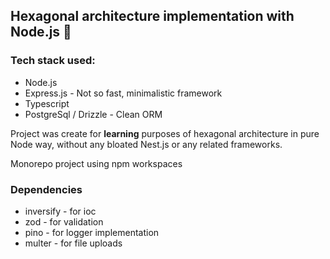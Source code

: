 ## Hexagonal architecture implementation with Node.js 🐢

### Tech stack used:

- Node.js
- Express.js - Not so fast, minimalistic framework
- Typescript
- PostgreSql / Drizzle - Clean ORM

Project was create for **learning** purposes of hexagonal architecture in pure Node way, without any bloated Nest.js or any related frameworks.

Monorepo project using npm workspaces

### Dependencies

- inversify - for ioc
- zod - for validation
- pino - for logger implementation
- multer - for file uploads
